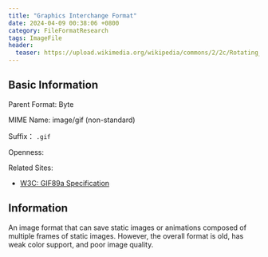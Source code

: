 ```yaml
---
title: "Graphics Interchange Format"
date: 2024-04-09 00:38:06 +0800
category: FileFormatResearch
tags: ImageFile
header:
  teaser: https://upload.wikimedia.org/wikipedia/commons/2/2c/Rotating_earth_%28large%29.gif
---
```


## Basic Information

Parent Format: Byte

MIME Name: image/gif (non-standard)

Suffix： `.gif`

Openness:

Related Sites:

* [W3C: GIF89a Specification](https://www.w3.org/Graphics/GIF/spec-gif89a.txt)

## Information

An image format that can save static images or animations composed of multiple frames of static images. However, the overall format is old, has weak color support, and poor image quality.
